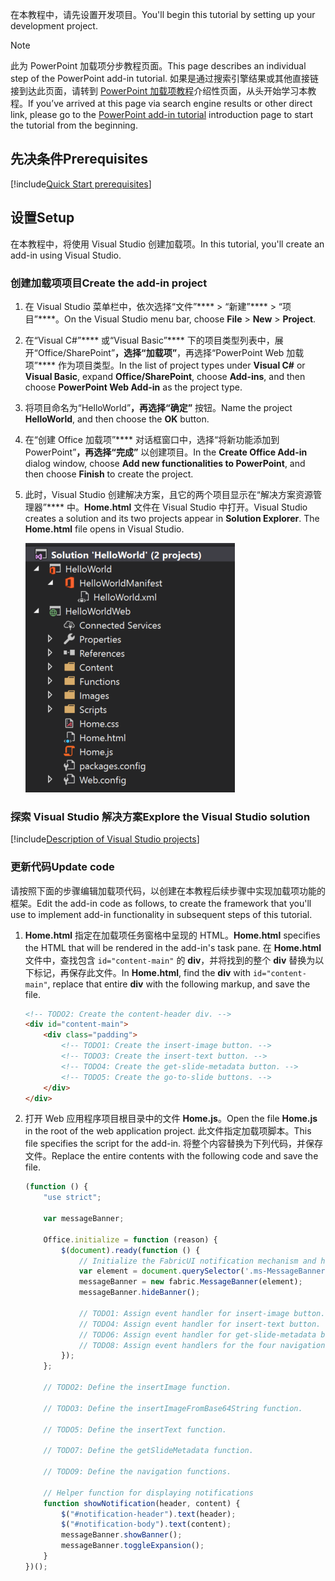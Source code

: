 <span data-ttu-id="7fdc1-101">在本教程中，请先设置开发项目。</span><span class="sxs-lookup"><span data-stu-id="7fdc1-101">You'll begin this tutorial by setting up your development project.</span></span> 

> [!NOTE]
> <span data-ttu-id="7fdc1-102">此为 PowerPoint 加载项分步教程页面。</span><span class="sxs-lookup"><span data-stu-id="7fdc1-102">This page describes an individual step of the PowerPoint add-in tutorial.</span></span> <span data-ttu-id="7fdc1-103">如果是通过搜索引擎结果或其他直接链接到达此页面，请转到 [PowerPoint 加载项教程](../tutorials/powerpoint-tutorial.yml)介绍性页面，从头开始学习本教程。</span><span class="sxs-lookup"><span data-stu-id="7fdc1-103">If you’ve arrived at this page via search engine results or other direct link, please go to the [PowerPoint add-in tutorial](../tutorials/powerpoint-tutorial.yml) introduction page to start the tutorial from the beginning.</span></span>

## <a name="prerequisites"></a><span data-ttu-id="7fdc1-104">先决条件</span><span class="sxs-lookup"><span data-stu-id="7fdc1-104">Prerequisites</span></span>

[!include[Quick Start prerequisites](../includes/quickstart-vs-prerequisites.md)]

## <a name="setup"></a><span data-ttu-id="7fdc1-105">设置</span><span class="sxs-lookup"><span data-stu-id="7fdc1-105">Setup</span></span>

<span data-ttu-id="7fdc1-106">在本教程中，将使用 Visual Studio 创建加载项。</span><span class="sxs-lookup"><span data-stu-id="7fdc1-106">In this tutorial, you'll create an add-in using Visual Studio.</span></span>

### <a name="create-the-add-in-project"></a><span data-ttu-id="7fdc1-107">创建加载项项目</span><span class="sxs-lookup"><span data-stu-id="7fdc1-107">Create the add-in project</span></span>

1. <span data-ttu-id="7fdc1-108">在 Visual Studio 菜单栏中，依次选择“文件”**** > “新建”**** > “项目”****。</span><span class="sxs-lookup"><span data-stu-id="7fdc1-108">On the Visual Studio menu bar, choose  **File** > **New** > **Project**.</span></span>
    
2. <span data-ttu-id="7fdc1-109">在“Visual C#”**** 或“Visual Basic”**** 下的项目类型列表中，展开“Office/SharePoint”****，选择“加载项”****，再选择“PowerPoint Web 加载项”**** 作为项目类型。</span><span class="sxs-lookup"><span data-stu-id="7fdc1-109">In the list of project types under **Visual C#** or **Visual Basic**, expand  **Office/SharePoint**, choose **Add-ins**, and then choose **PowerPoint Web Add-in** as the project type.</span></span> 

3. <span data-ttu-id="7fdc1-110">将项目命名为“HelloWorld”****，再选择“确定”**** 按钮。</span><span class="sxs-lookup"><span data-stu-id="7fdc1-110">Name the project **HelloWorld**, and then choose the **OK** button.</span></span>

4. <span data-ttu-id="7fdc1-111">在“创建 Office 加载项”**** 对话框窗口中，选择“将新功能添加到 PowerPoint”****，再选择“完成”**** 以创建项目。</span><span class="sxs-lookup"><span data-stu-id="7fdc1-111">In the **Create Office Add-in** dialog window, choose **Add new functionalities to PowerPoint**, and then choose **Finish** to create the project.</span></span>

5. <span data-ttu-id="7fdc1-p102">此时，Visual Studio 创建解决方案，且它的两个项目显示在“解决方案资源管理器”**** 中。**Home.html** 文件在 Visual Studio 中打开。</span><span class="sxs-lookup"><span data-stu-id="7fdc1-p102">Visual Studio creates a solution and its two projects appear in **Solution Explorer**. The **Home.html** file opens in Visual Studio.</span></span>

     ![PowerPoint 教程 - 显示 HelloWorld 解决方案中 2 个项目的 Visual Studio 解决方案资源管理器窗口](../images/powerpoint-tutorial-solution-explorer.png)

### <a name="explore-the-visual-studio-solution"></a><span data-ttu-id="7fdc1-115">探索 Visual Studio 解决方案</span><span class="sxs-lookup"><span data-stu-id="7fdc1-115">Explore the Visual Studio solution</span></span>

[!include[Description of Visual Studio projects](../includes/quickstart-vs-solution.md)]

### <a name="update-code"></a><span data-ttu-id="7fdc1-116">更新代码</span><span class="sxs-lookup"><span data-stu-id="7fdc1-116">Update code</span></span> 

<span data-ttu-id="7fdc1-117">请按照下面的步骤编辑加载项代码，以创建在本教程后续步骤中实现加载项功能的框架。</span><span class="sxs-lookup"><span data-stu-id="7fdc1-117">Edit the add-in code as follows, to create the framework that you'll use to implement add-in functionality in subsequent steps of this tutorial.</span></span>

1. <span data-ttu-id="7fdc1-118">**Home.html** 指定在加载项任务窗格中呈现的 HTML。</span><span class="sxs-lookup"><span data-stu-id="7fdc1-118">**Home.html** specifies the HTML that will be rendered in the add-in's task pane.</span></span> <span data-ttu-id="7fdc1-119">在 **Home.html** 文件中，查找包含 `id="content-main"` 的 **div**，并将找到的整个 **div** 替换为以下标记，再保存此文件。</span><span class="sxs-lookup"><span data-stu-id="7fdc1-119">In **Home.html**, find the **div** with `id="content-main"`, replace that entire **div** with the following markup, and save the file.</span></span>

    ```html
    <!-- TODO2: Create the content-header div. -->
    <div id="content-main">
        <div class="padding">
            <!-- TODO1: Create the insert-image button. -->
            <!-- TODO3: Create the insert-text button. -->
            <!-- TODO4: Create the get-slide-metadata button. -->
            <!-- TODO5: Create the go-to-slide buttons. -->
        </div>
    </div>
    ```

2. <span data-ttu-id="7fdc1-120">打开 Web 应用程序项目根目录中的文件 **Home.js**。</span><span class="sxs-lookup"><span data-stu-id="7fdc1-120">Open the file **Home.js** in the root of the web application project.</span></span> <span data-ttu-id="7fdc1-121">此文件指定加载项脚本。</span><span class="sxs-lookup"><span data-stu-id="7fdc1-121">This file specifies the script for the add-in.</span></span> <span data-ttu-id="7fdc1-122">将整个内容替换为下列代码，并保存文件。</span><span class="sxs-lookup"><span data-stu-id="7fdc1-122">Replace the entire contents with the following code and save the file.</span></span>

    ```javascript
    (function () {
        "use strict";

        var messageBanner;

        Office.initialize = function (reason) {
            $(document).ready(function () {
                // Initialize the FabricUI notification mechanism and hide it
                var element = document.querySelector('.ms-MessageBanner');
                messageBanner = new fabric.MessageBanner(element);
                messageBanner.hideBanner();

                // TODO1: Assign event handler for insert-image button.
                // TODO4: Assign event handler for insert-text button.
                // TODO6: Assign event handler for get-slide-metadata button.
                // TODO8: Assign event handlers for the four navigation buttons.
            });
        };

        // TODO2: Define the insertImage function. 

        // TODO3: Define the insertImageFromBase64String function.

        // TODO5: Define the insertText function.

        // TODO7: Define the getSlideMetadata function.

        // TODO9: Define the navigation functions.

        // Helper function for displaying notifications
        function showNotification(header, content) {
            $("#notification-header").text(header);
            $("#notification-body").text(content);
            messageBanner.showBanner();
            messageBanner.toggleExpansion();
        }
    })();
    ```
